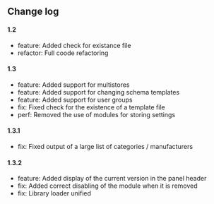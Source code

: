 ## Change log

#### 1.2

* feature: Added check for existance file
* refactor: Full coode refactoring

#### 1.3

* feature: Added support for multistores
* feature: Added support for changing schema templates
* feature: Added support for user groups
* fix: Fixed check for the existence of a template file
* perf: Removed the use of modules for storing settings

#### 1.3.1

* fix: Fixed output of a large list of categories / manufacturers

#### 1.3.2

* feature: Added display of the current version in the panel header
* fix: Added correct disabling of the module when it is removed
* fix: Library loader unified


